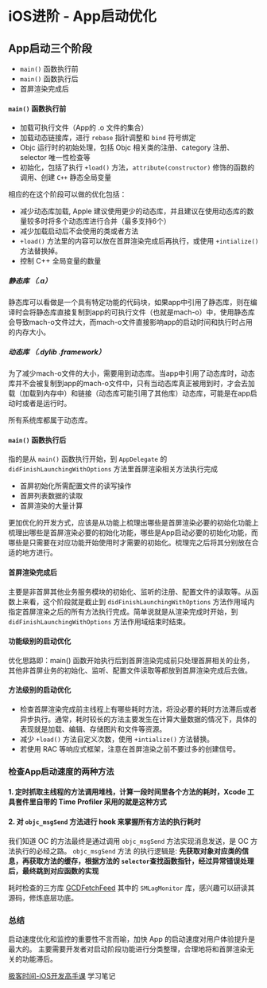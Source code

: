 # iOS进阶 - App启动优化   

## App启动三个阶段

*  `main()` 函数执行前
*  `main()` 函数执行后
*  首屏渲染完成后

#### `main()` 函数执行前

* 加载可执行文件（App的 .o 文件的集合）
* 加载动态链接库，进行 `rebase` 指针调整和 `bind` 符号绑定
* Objc 运行时的初始处理，包括 Objc 相关类的注册、category 注册、selector 唯一性检查等
* 初始化，包括了执行 `+load()` 方法，`attribute(constructor)` 修饰的函数的调用、创建 `C++` 静态全局变量

相应的在这个阶段可以做的优化包括：

* 减少动态库加载, Apple 建议使用更少的动态库，并且建议在使用动态库的数量较多时将多个动态库进行合并（最多支持6个）
* 减少加载启动后不会使用的类或者方法
* `+load()` 方法里的内容可以放在首屏渲染完成后再执行，或使用 `+intialize()` 方法替换掉。
* 控制 C++ 全局变量的数量

##### 静态库 （.a）
静态库可以看做是一个具有特定功能的代码块，如果app中引用了静态库，则在编译时会将静态库直接复制到app的可执行文件（也就是mach-o）中，使用静态库会导致mach-o文件过大，而mach-o文件直接影响app的启动时间和执行时占用的内存大小。


##### 动态库 （.dylib  .framework）
为了减少mach-o文件的大小，需要用到动态库。当app中引用了动态库时，动态库并不会被复制到app的mach-o文件中，只有当动态库真正被用到时，才会去加载（加载到内存中）和链接（动态库可能引用了其他库）动态库，可能是在app启动时或者是运行时。

所有系统库都属于动态库。

#### `main()` 函数执行后
指的是从 `main()` 函数执行开始，到 `AppDelegate` 的 `didFinishLaunchingWithOptions` 方法里首屏渲染相关方法执行完成

* 首屏初始化所需配置文件的读写操作
* 首屏列表数据的读取
* 首屏渲染的大量计算

更加优化的开发方式，应该是从功能上梳理出哪些是首屏渲染必要的初始化功能上梳理出哪些是首屏渲染必要的初始化功能，哪些是App启动必要的初始化功能，而哪些是只需要在对应功能开始使用时才需要的初始化。梳理完之后将其分别放在合适的地方进行。

#### 首屏渲染完成后
主要是非首屏其他业务服务模块的初始化、监听的注册、配置文件的读取等。从函数上来看，这个阶段就是截止到 `didFinishLaunchingWithOptions` 方法作用域内指定首屏渲染之后的所有方法执行完成。简单说就是从渲染完成时开始，到 `didFinishLaunchingWithOptions` 方法作用域结束时结束。

#### 功能级别的启动优化
优化思路即：main() 函数开始执行后到首屏渲染完成前只处理首屏相关的业务，其他非首屏业务的初始化、监听、配置文件读取等都放到首屏渲染完成后去做。

#### 方法级别的启动优化
* 检查首屏渲染完成前主线程上有哪些耗时方法，将没必要的耗时方法滞后或者异步执行。通常，耗时较长的方法主要发生在计算大量数据的情况下，具体的表现就是加载、编辑、存储图片和文件等资源。
* 减少 `+load()` 方法自定义次数，使用 `+intialize()` 方法替换。
* 若使用 RAC 等响应式框架，注意在首屏渲染之前不要过多的创建信号。

### 检查App启动速度的两种方法

#### 1. 定时抓取主线程的方法调用堆栈，计算一段时间里各个方法的耗时，Xcode 工具套件里自带的 Time Profiler 采用的就是这种方式

#### 2. 对 `objc_msgSend` 方法进行 hook 来掌握所有方法的执行耗时

我们知道 OC 的方法最终是通过调用 `objc_msgSend` 方法实现消息发送，是 OC 方法执行的必经之路。
`objc_msgSend` 方法 的执行逻辑是: **先获取对象对应类的信息，再获取方法的缓存，根据方法的 `selector`查找函数指针，经过异常错误处理后，最终跳到对应函数的实现**

耗时检查的三方库 [GCDFetchFeed](https://github.com/ming1016/GCDFetchFeed) 其中的 `SMLagMonitor` 库，感兴趣可以研读其源码，修炼底层功底。


### 总结
启动速度优化和监控的重要性不言而喻，加快 App 的启动速度对用户体验提升是最大的。
主要需要开发者对启动阶段功能进行分类整理，合理地将和首屏渲染无关的功能滞后。

    
[极客时间-iOS开发高手课](https://time.geekbang.org/column/intro/161) 学习笔记

